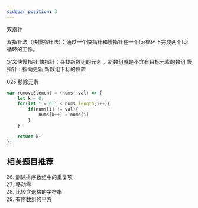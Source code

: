 ```yaml
---
sidebar_position: 3
---
```

双指针

双指针法（快慢指针法）：通过一个快指针和慢指针在一个for循环下完成两个for循环的工作。

定义快慢指针
快指针：寻找新数组的元素 ，新数组就是不含有目标元素的数组
慢指针：指向更新 新数组下标的位置

025 移除元素
```js
var removeElement = (nums, val) => {
    let k = 0;
    for(let i = 0;i < nums.length;i++){
        if(nums[i] != val){
            nums[k++] = nums[i]
        }
    }

    return k;
};
```

## 相关题目推荐

26. 删除排序数组中的重复项
283. 移动零
844. 比较含退格的字符串
977. 有序数组的平方